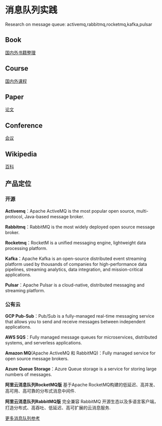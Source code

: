 # 消息队列实践
Research on message queue: activemq,rabbitmq,rocketmq,kafka,pulsar

## Book
[国内外书籍整理](./book)

## Course
[国内外课程](./course)

## Paper
[论文](./paper)

## Conference
[会议](./conference)

## Wikipedia
[百科](./wikipedia)


## 产品定位

### 开源

**Activemq**：Apache ActiveMQ is the most popular open source, multi-protocol, Java-based message broker.

**Rabbitmq**：RabbitMQ is the most widely deployed open source message broker.

**Rocketmq**：RocketM is a unified messaging engine, lightweight data processing platform.

**Kafka**：Apache Kafka is an open-source distributed event streaming platform used by thousands of companies for high-performance data pipelines, streaming analytics, data integration, and mission-critical applications.

**Pulsar**：Apache Pulsar is a cloud-native, distributed messaging and streaming platform.

### 公有云

**GCP Pub-Sub**：Pub/Sub is a fully-managed real-time messaging service that allows you to send and receive messages between independent applications.

**AWS SQS**：Fully managed message queues for microservices, distributed systems, and serverless applications.

**Amazon MQ**(Apache ActiveMQ 和 RabbitMQ)：Fully managed service for open source message brokers.

**Azure Queue Storage**：Azure Queue storage is a service for storing large numbers of messages.

**阿里云消息队列RocketMQ版** 基于Apache RocketMQ构建的低延迟、高并发、高可用、高可靠的分布式消息中间件.

**阿里云消息队列RabbitMQ版** 完全兼容 RabbitMQ 开源生态以及多语言客户端，打造分布式、高吞吐、低延迟、高可扩展的云消息服务.

[更多消息队列参考](https://www.g2.com/categories/message-queue-mq)
